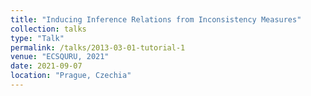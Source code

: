 ```yaml
---
title: "Inducing Inference Relations from Inconsistency Measures"
collection: talks
type: "Talk"
permalink: /talks/2013-03-01-tutorial-1
venue: "ECSQURU, 2021"
date: 2021-09-07
location: "Prague, Czechia"
---
```


<!-- [More information here](http://exampleurl.com) -->

<!-- This is a description of your tutorial, note the different field in type. This is a markdown files that can be all markdown-ified like any other post. Yay markdown! -->

